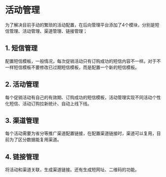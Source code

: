 # 活动管理
为了解决目前手动的繁琐的活动配置，在后向管理平台添加了4个模块，分别是短信管理、活动管理、渠道管理、链接管理；



## 1. 短信管理
配置短信模板，一般情况，每次促销活动只有订购成功的短信内容不一样。对于不一样短信模板不要修改已过期短信模板，而是配置一个新的短信模板。

## 2. 活动管理
每个促销活动有自己的有效期、订购成功的短信模板，活动管理实现不同活动个性化短信、活动订购拉新统计、自动上线下线。

## 3. 渠道管理
每个活动需要为省分等推广渠道配置链接，在配置渠道链接时，渠道可以复用，目前为了区分数据能复用渠道。

## 4. 链接管理
将活动和渠道关联，生成渠道链接。还有生成短网址、二维码的功能。
